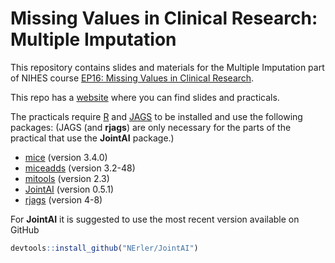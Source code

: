 # Missing Values in Clinical Research: Multiple Imputation

This repository contains slides and materials for the Multiple Imputation part of NIHES course
[EP16: Missing Values in Clinical Research](https://www.nihes.com/course/ep16_missing_values_in_clinical_research/).

This repo has a [website](https://nerler.github.io/EP16_Multiple_Imputation)
where you can find slides and practicals.

The practicals require [R](https://cran.r-project.org/) and
[JAGS](https://sourceforge.net/projects/mcmc-jags/files/) to be installed
and use the following packages:
(JAGS (and **rjags**) are only necessary for the parts of the practical that use the **JointAI** package.)

* [mice](https://cran.r-project.org/web/packages/mice) (version 3.4.0)
* [miceadds](https://cran.r-project.org/web/packages/miceadds) (version 3.2-48)
* [mitools](https://cran.r-project.org/web/packages/mitools) (version 2.3)
* [JointAI](https://cran.r-project.org/web/packages/JointAI) (version 0.5.1)
* [rjags](https://cran.r-project.org/web/packages/rjags) (version 4-8)

For **JointAI** it is suggested to use the most recent version available on GitHub
```r
devtools::install_github("NErler/JointAI")
```
